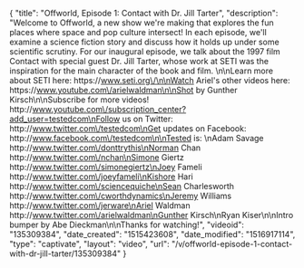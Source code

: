 {
    "title": "Offworld, Episode 1: Contact with Dr. Jill Tarter",
    "description": "Welcome to Offworld, a new show we're making that explores the fun places where space and pop culture intersect! In each episode, we'll examine a science fiction story and discuss how it holds up under some scientific scrutiny. For our inaugural episode, we talk about the 1997 film Contact with special guest Dr. Jill Tarter, whose work at SETI was the inspiration for the main character of the book and film. \n\nLearn more about SETI here: https:\/\/www.seti.org\/\n\nWatch Ariel's other videos here: https:\/\/www.youtube.com\/arielwaldman\n\nShot by Gunther Kirsch\n\nSubscribe for more videos! http:\/\/www.youtube.com\/subscription_center?add_user=testedcom\nFollow us on Twitter: http:\/\/www.twitter.com\/testedcom\nGet updates on Facebook: http:\/\/www.facebook.com\/testedcom\n\nTested is: \nAdam Savage http:\/\/www.twitter.com\/donttrythis\nNorman Chan http:\/\/www.twitter.com\/nchan\nSimone Giertz http:\/\/www.twitter.com\/simonegiertz\nJoey Fameli http:\/\/www.twitter.com\/joeyfameli\nKishore Hari http:\/\/www.twitter.com\/sciencequiche\nSean Charlesworth http:\/\/www.twitter.com\/cworthdynamics\nJeremy Williams http:\/\/www.twitter.com\/jerware\nAriel Waldman http:\/\/www.twitter.com\/arielwaldman\nGunther Kirsch\nRyan Kiser\n\nIntro bumper by Abe Dieckman\n\nThanks for watching!",
    "videoid": "135309384",
    "date_created": "1515423608",
    "date_modified": "1516917114",
    "type": "captivate",
    "layout": "video",
    "url": "\/v\/offworld-episode-1-contact-with-dr-jill-tarter\/135309384"
}